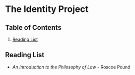 # The Identity Project

## Table of Contents

1. [Reading List](README.md#reading_list)

## Reading List

- _An Introduction to the Philosophy of Law_ - Roscoe Pound
